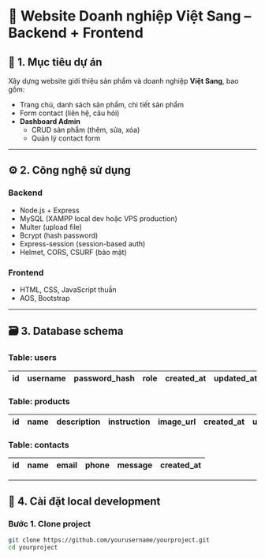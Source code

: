 # 🌾 Website Doanh nghiệp Việt Sang – Backend + Frontend

## 🚀 **1. Mục tiêu dự án**

Xây dựng website giới thiệu sản phẩm và doanh nghiệp **Việt Sang**, bao gồm:

- Trang chủ, danh sách sản phẩm, chi tiết sản phẩm
- Form contact (liên hệ, câu hỏi)
- **Dashboard Admin**
  - CRUD sản phẩm (thêm, sửa, xóa)
  - Quản lý contact form

---

## ⚙️ **2. Công nghệ sử dụng**

### **Backend**

- Node.js + Express
- MySQL (XAMPP local dev hoặc VPS production)
- Multer (upload file)
- Bcrypt (hash password)
- Express-session (session-based auth)
- Helmet, CORS, CSURF (bảo mật)

### **Frontend**

- HTML, CSS, JavaScript thuần
- AOS, Bootstrap

---

## 🗃️ **3. Database schema**

### **Table: users**

| id  | username | password_hash | role | created_at | updated_at |
| --- | -------- | ------------- | ---- | ---------- | ---------- |

### **Table: products**

| id  | name | description | instruction | image_url | created_at | updated_at |
| --- | ---- | ----------- | ----------- | --------- | ---------- | ---------- |

### **Table: contacts**

| id  | name | email | phone | message | created_at |
| --- | ---- | ----- | ----- | ------- | ---------- |

---

## 🔧 **4. Cài đặt local development**

### **Bước 1. Clone project**

```bash
git clone https://github.com/yourusername/yourproject.git
cd yourproject
```

